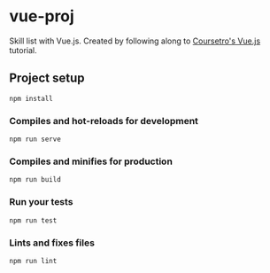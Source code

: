 # vue-proj
Skill list with Vue.js. Created by following along to <a href="https://coursetro.com/courses/23/Vue-Tutorial-in-2018" target="_blank">Coursetro's Vue.js</a> tutorial.

## Project setup
```
npm install
```

### Compiles and hot-reloads for development
```
npm run serve
```

### Compiles and minifies for production
```
npm run build
```

### Run your tests
```
npm run test
```

### Lints and fixes files
```
npm run lint
```
